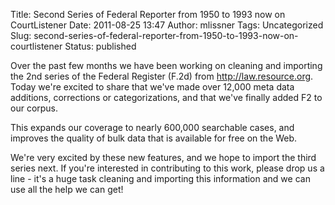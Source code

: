 Title:  Second Series of Federal Reporter from 1950 to 1993 now on CourtListener
Date: 2011-08-25 13:47
Author: mlissner
Tags: Uncategorized
Slug: second-series-of-federal-reporter-from-1950-to-1993-now-on-courtlistener
Status: published

Over the past few months we have been working on cleaning and importing
the 2nd series of the Federal Register (F.2d) from
http://law.resource.org. Today we're excited to share that we've made
over 12,000 meta data additions, corrections or categorizations, and
that we've finally added F2 to our corpus.

This expands our coverage to nearly 600,000 searchable cases, and
improves the quality of bulk data that is available for free on the Web.

We're very excited by these new features, and we hope to import the
third series next. If you're interested in contributing to this work,
please drop us a line - it's a huge task cleaning and importing this
information and we can use all the help we can get!

